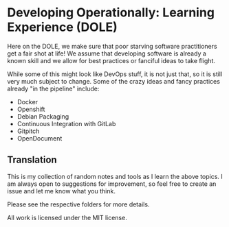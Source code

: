 # Developing Operationally: Learning Experience (DOLE)

Here on the DOLE, we make sure that poor starving software practitioners get a
fair shot at life! We assume that developing software is already a known skill
and we allow for best practices or fanciful ideas to take flight.

While some of this might look like DevOps stuff, it is not just that, so it is
still very much subject to change. Some of the crazy ideas and fancy practices
already "in the pipeline" include:

 - Docker
 - Openshift
 - Debian Packaging
 - Continuous Integration with GitLab
 - Gitpitch
 - OpenDocument

## Translation

This is my collection of random notes and tools as I learn the above topics. I
am always open to suggestions for improvement, so feel free to create an issue
and let me know what you think.

Please see the respective folders for more details.

All work is licensed under the MIT license.
